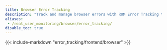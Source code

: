 ```yaml
---
title: Browser Error Tracking
description: "Track and manage browser errors with RUM Error Tracking to identify, prioritize, and resolve frontend issues affecting user experience."
aliases:
 - /real_user_monitoring/browser/error_tracking/
disable_toc: true
---
```


{{< include-markdown "error_tracking/frontend/browser" >}}